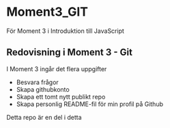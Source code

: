 # Moment3_GIT
För Moment 3 i Introduktion till JavaScript

## Redovisning i Moment 3 - Git ##
I Moment 3 ingår det flera uppgifter
- Besvara frågor
- Skapa githubkonto
- Skapa ett tomt nytt publikt repo 
- Skapa personlig README-fil för min profil på Github

Detta repo är en del i detta
